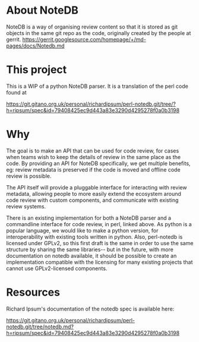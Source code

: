 # About NoteDB

NoteDB is a way of organising review content so that it is stored as git 
objects in the same git repo as the code, originally created by the people at
gerrit. https://gerrit.googlesource.com/homepage/+/md-pages/docs/Notedb.md

# This project

This is a WIP of a python NoteDB parser. It is a translation of the perl
code found at 

https://git.gitano.org.uk/personal/richardipsum/perl-notedb.git/tree/?h=ripsum/spec&id=79408425ec9d443a83e3290d4295278f0a0b3198 

# Why

The goal is to make an API that can be used for code review, for cases when
 teams wish to keep the details of review in the same place as the code.
By providing an API for NoteDB specifically, we get multiple benefits,
eg: review metadata is
preserved if the code is moved and offline code review is possible.


The API itself will provide a
pluggable interface for interacting with review metadata, allowing people to
more easily extend the ecosystem around code review with custom components,
and communicate with existing review systems.


There is an existing implementation for both a NoteDB parser and a commandline
interface for code review, in perl, linked above. As python is a popular
language, we would like to make a python version, for interoperability with
existing tools written in python. Also, perl-notedb is
licensed under GPLv2, so this first draft is the same in order to use the same
structure by sharing the same libraries-- but in the future, with more
documentation on notedb available, it should be possible to create an
implementation compatible with the licensing for many existing projects that
cannot use GPLv2-licensed components.

# Resources

Richard Ipsum's documentation of the notedb spec is available here:

https://git.gitano.org.uk/personal/richardipsum/perl-notedb.git/tree/notedb.md?h=ripsum/spec&id=79408425ec9d443a83e3290d4295278f0a0b3198
